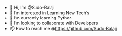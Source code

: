- 👋 Hi, I’m @Sudo-Balaji
- 👀 I’m interested in Learning New Tech's
- 🌱 I’m currently learning Python
- 💞️ I’m looking to collaborate with Developers 
- 📫 How to reach me @https://github.com/Sudo-Balaji

<!---
Sudo-Balaji/Sudo-Balaji is a ✨ special ✨ repository because its `README.md` (this file) appears on your GitHub profile.
You can click the Preview link to take a look at your changes.
--->
